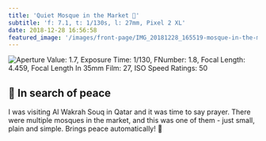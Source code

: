 ```yaml
---
title: 'Quiet Mosque in the Market 🕌️'
subtitle: 'f: 7.1, t: 1/130s, l: 27mm, Pixel 2 XL'
date: 2018-12-28 16:56:58
featured_image: '/images/front-page/IMG_20181228_165519-mosque-in-the-market-1500x1200.jpg'
---
```


![Aperture Value: 1.7, Exposure Time: 1/130, FNumber: 1.8, Focal Length: 4.459, Focal Length In 35mm Film: 27, ISO Speed Ratings: 50](/images/front-page/IMG_20181228_165519-mosque-in-the-market-1500x1200.jpg)

## 🕌 In search of peace
I was visiting Al Wakrah Souq in Qatar and it was time to say prayer. 
There were multiple mosques in the market, and this was one of them - just small, plain and simple.
Brings peace automatically! 🙏

